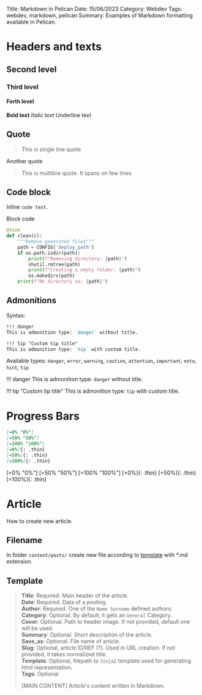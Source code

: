 Title: Markdown in Pelican
Date: 15/06/2023
Category: Webdev
Tags: webdev, markdown, pelican
Summary: Examples of Markdown formatting available in Pelican.

# Headers and texts

## Second level

### Third level

#### Forth level

**Bold text**
_Italic text_
Underline text

## Quote

> This is single line quote

Another quote

> This is multiline quote.
> It spans on few lines

## Code block

Inline `code text`.

Block code

```python
@task
def clean(c):
    """Remove generated files"""
    path = CONFIG['deploy_path']
    if os.path.isdir(path):
        print(f"Removing directory: {path}")
        shutil.rmtree(path)
        print(f"Creating a empty folder: {path}")
        os.makedirs(path)
    print(f"No directory as: {path}")
```

## Admonitions

Syntax:

```markdown
!!! danger
This is admonition type: `danger` without title.

!!! tip "Custom tip title"
This is admonition type: `tip` with custom title.
```

Available types: `danger`, `error`, `warning`, `caution`, `attention`, `important`, `note`, `hint`, `tip`

!!! danger
This is admonition type: `danger` without title.

!!! tip "Custom tip title"
This is admonition type: `tip` with custom title.

# Progress Bars

```markdown
[=0% "0%"]
[=50% "50%"]
[=100% "100%"]
[=0%]{: .thin}
[=50%]{: .thin}
[=100%]{: .thin}
```

[=0% "0%"]
[=50% "50%"]
[=100% "100%"]
[=0%]{: .thin}
[=50%]{: .thin}
[=100%]{: .thin}

# Article

How to create new article.

## Filename

In folder `content/posts/` create new file according to [template](#template) with *.md extension.

## Template

> **Title**: Required. Main header of the article.  
> **Date**: Required. Data of a posting.  
> **Author**: Required. One of the `Name Surname` defined authors.  
> **Category**: Optional. By default, it gets an `General` Category.  
> **Cover**: Optional. Path to header image. If not provided, default one will be used.  
> **Summary**: Optional. Short description of the article.    
> **Save_as**: Optional. File name of article.  
> **Slug**: Optional, article ID/REF (?). Used in URL creation. If not provided, it takes normalized title.    
> **Template**: Optional, filepath to `Jinja2` template used for generating html representation.  
> **Tags**: Optional
>
> [MAIN CONTENT]
> Article's content written in Markdown.


